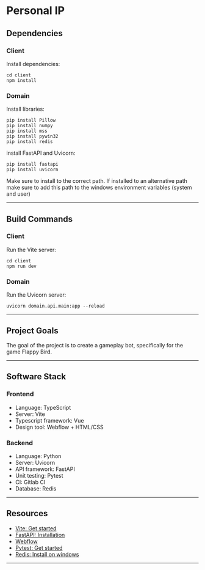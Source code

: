 # Personal IP

## Dependencies
### Client
Install dependencies:
```
cd client
npm install
```
### Domain
Install libraries:

```
pip install Pillow
pip install numpy
pip install mss
pip install pywin32
pip install redis
```
install FastAPI and Uvicorn:
```
pip install fastapi
pip install uvicorn
```
Make sure to install to the correct path. If installed to an alternative path make sure to add this path to the windows environment variables (system and user)
***

## Build Commands
### Client

Run the Vite server:
```
cd client
npm run dev
```
### Domain
Run the Uvicorn server:
```
uvicorn domain.api.main:app --reload
```
***

## Project Goals
The goal of the project is to create a gameplay bot, specifically for the game Flappy Bird.
***


## Software Stack
### Frontend
- Language: TypeScript
- Server: Vite
- Typescript framework: Vue
- Design tool: Webflow + HTML/CSS
### Backend
- Language: Python
- Server: Uvicorn
- API framework: FastAPI
- Unit testing: Pytest
- CI: Gitlab CI
- Database: Redis
***


## Resources
- [Vite: Get started](https://vitejs.dev/guide/)
- [FastAPI: Installation](https://fastapi.tiangolo.com/#installation)
- [Webflow](https://webflow.com)
- [Pytest: Get started](https://docs.pytest.org/en/8.2.x/getting-started.html)
- [Redis: Install on windows](https://redis.io/docs/latest/operate/oss_and_stack/install/install-redis/install-redis-on-windows/)
***
